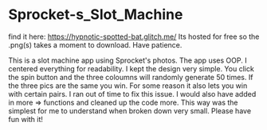 # Sprocket-s_Slot_Machine

find it here: https://hypnotic-spotted-bat.glitch.me/
Its hosted for free so the .png(s) takes a moment to download. Have patience.

This is a slot machine app using Sprocket's photos. The app uses OOP. I centered everything for readability. I kept the design very simple. 
You click the spin button and the three coloumns will randomly generate 50 times. If the three pics are the same you win. For some reason it
also lets you win with certain pairs. I ran out of time to fix this issue. I would also have added in more => functions and cleaned up the code more.
This way was the simplest for me to understand when broken down very small. Please have fun with it! 


